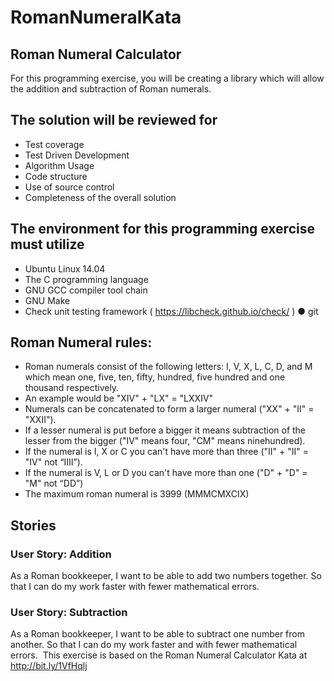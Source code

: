# RomanNumeralKata

## Roman Numeral Calculator
For this programming exercise, you will be creating a library which will allow the addition and subtraction of Roman numerals.

## The solution will be reviewed for
- Test coverage
- Test Driven Development
- Algorithm Usage
- Code structure
- Use of source control  
- Completeness of the overall solution

## The environment for this programming exercise  must  utilize
- Ubuntu Linux 14.04
- The C programming language
- GNU GCC compiler tool chain
- GNU Make
- Check unit testing framework ( https://libcheck.github.io/check/ ) ● git

## Roman Numeral rules:
- Roman numerals consist of the following letters: I, V, X, L, C, D, and M which mean one, five, ten, fifty, hundred, five hundred and one thousand respectively.
- An example would be "XIV" + "LX" = "LXXIV"
- Numerals can be concatenated to form a larger numeral ("XX" + "II" = "XXII").
- If a lesser numeral is put before a bigger it means subtraction of the lesser from the bigger ("IV" means four, "CM" means ninehundred).
- If the numeral is I, X or C you can't have more than three ("II" + "II" = "IV" not “IIII”).
- If the numeral is V, L or D you can't have more than one ("D" + "D" = "M" not “DD”)
- The maximum roman numeral is 3999 (MMMCMXCIX)

## Stories
### User Story: Addition
As a Roman bookkeeper, I want to be able to add two numbers together. So that I can do my work faster with fewer mathematical errors.

### User Story: Subtraction
As a Roman bookkeeper, I want to be able to subtract one number from another. So that I can do my work faster and with fewer mathematical errors.
­­­­­­­­­­­­­­­­­­­­­­­­­­­­­­­­­­­
This exercise is based on the Roman Numeral Calculator Kata at  http://bit.ly/1VfHqlj
